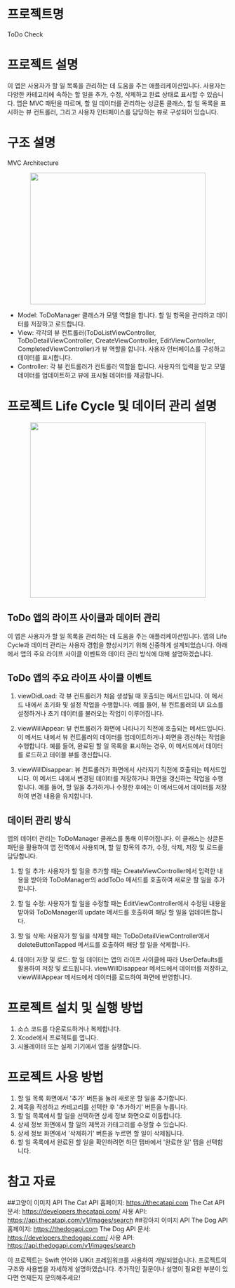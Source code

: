 # 프로젝트명
ToDo Check

# 프로젝트 설명
이 앱은 사용자가 할 일 목록을 관리하는 데 도움을 주는 애플리케이션입니다. 
사용자는 다양한 카테고리에 속하는 할 일을 추가, 수정, 삭제하고 완료 상태로 표시할 수 있습니다. 앱은 MVC 패턴을 따르며, 할 일 데이터를 관리하는 싱글톤 클래스, 할 일 목록을 표시하는 뷰 컨트롤러, 그리고 사용자 인터페이스를 담당하는 뷰로 구성되어 있습니다.

# 구조 설명
MVC Architecture

<p align="center"><img src="https://github.com/angwoo0503/ToDoCheck/assets/136118540/a657a825-25b8-4947-874d-906a51a1834b" width="400" height="300"/></p>

- Model: ToDoManager 클래스가 모델 역할을 합니다. 할 일 항목을 관리하고 데이터를 저장하고 로드합니다.
- View: 각각의 뷰 컨트롤러(ToDoListViewController, ToDoDetailViewController, CreateViewController, EditViewController, CompletedViewController)가 뷰 역할을 합니다. 사용자 인터페이스를 구성하고 데이터를 표시합니다.
- Controller: 각 뷰 컨트롤러가 컨트롤러 역할을 합니다. 사용자의 입력을 받고 모델 데이터를 업데이트하고 뷰에 표시될 데이터를 제공합니다.

# 프로젝트 Life Cycle 및 데이터 관리 설명


<p align="center"><img src="https://github.com/angwoo0503/ToDoCheck/assets/136118540/72e413f0-5b24-4adc-863b-e6060322d9a7" width="400" height="400"/></p>

## ToDo 앱의 라이프 사이클과 데이터 관리
이 앱은 사용자가 할 일 목록을 관리하는 데 도움을 주는 애플리케이션입니다. 앱의 Life Cycle과 데이터 관리는 사용자 경험을 향상시키기 위해 신중하게 설계되었습니다. 아래에서 앱의 주요 라이프 사이클 이벤트와 데이터 관리 방식에 대해 설명하겠습니다.

## ToDo 앱의 주요 라이프 사이클 이벤트
1. viewDidLoad: 각 뷰 컨트롤러가 처음 생성될 때 호출되는 메서드입니다. 이 메서드 내에서 초기화 및 설정 작업을 수행합니다. 예를 들어, 뷰 컨트롤러의 UI 요소를 설정하거나 초기 데이터를 불러오는 작업이 이루어집니다.

2. viewWillAppear: 뷰 컨트롤러가 화면에 나타나기 직전에 호출되는 메서드입니다. 이 메서드 내에서 뷰 컨트롤러의 데이터를 업데이트하거나 화면을 갱신하는 작업을 수행합니다. 예를 들어, 완료된 할 일 목록을 표시하는 경우, 이 메서드에서 데이터를 로드하고 테이블 뷰를 갱신합니다.

3. viewWillDisappear: 뷰 컨트롤러가 화면에서 사라지기 직전에 호출되는 메서드입니다. 이 메서드 내에서 변경된 데이터를 저장하거나 화면을 갱신하는 작업을 수행합니다. 예를 들어, 할 일을 추가하거나 수정한 후에는 이 메서드에서 데이터를 저장하여 변경 내용을 유지합니다.

## 데이터 관리 방식
앱의 데이터 관리는 ToDoManager 클래스를 통해 이루어집니다. 이 클래스는 싱글톤 패턴을 활용하여 앱 전역에서 사용되며, 할 일 항목의 추가, 수정, 삭제, 저장 및 로드를 담당합니다.

1. 할 일 추가: 사용자가 할 일을 추가할 때는 CreateViewController에서 입력한 내용을 받아와 ToDoManager의 addToDo 메서드를 호출하여 새로운 할 일을 추가합니다.

2. 할 일 수정: 사용자가 할 일을 수정할 때는 EditViewController에서 수정된 내용을 받아와 ToDoManager의 update 메서드를 호출하여 해당 할 일을 업데이트합니다.

3. 할 일 삭제: 사용자가 할 일을 삭제할 때는 ToDoDetailViewController에서 deleteButtonTapped 메서드를 호출하여 해당 할 일을 삭제합니다.

4. 데이터 저장 및 로드: 할 일 데이터는 앱의 라이프 사이클에 따라 UserDefaults를 활용하여 저장 및 로드됩니다. viewWillDisappear 메서드에서 데이터를 저장하고, viewWillAppear 메서드에서 데이터를 로드하여 화면에 반영합니다.

# 프로젝트 설치 및 실행 방법
1. 소스 코드를 다운로드하거나 복제합니다.
2. Xcode에서 프로젝트를 엽니다.
3. 시뮬레이터 또는 실제 기기에서 앱을 실행합니다.

# 프로젝트 사용 방법

1. 할 일 목록 화면에서 '추가' 버튼을 눌러 새로운 할 일을 추가합니다.
2. 제목을 작성하고 카테고리를 선택한 후 '추가하기' 버튼을 누릅니다.
3. 할 일 목록에서 할 일을 선택하면 상세 정보 화면으로 이동합니다.
4. 상세 정보 화면에서 할 일의 제목과 카테고리를 수정할 수 있습니다.
5. 상세 정보 화면에서 '삭제하기' 버튼을 누르면 할 일이 삭제됩니다.
6. 할 일 목록에서 완료된 할 일을 확인하려면 하단 탭바에서 '완료한 일' 탭을 선택합니다.

# 참고 자료

##고양이 이미지 API
The Cat API 홈페이지: https://thecatapi.com
The Cat API 문서: https://developers.thecatapi.com/
사용 API: https://api.thecatapi.com/v1/images/search
##강아지 이미지 API
The Dog API 홈페이지: https://thedogapi.com
The Dog API 문서: https://developers.thedogapi.com/
사용 API: https://api.thedogapi.com/v1/images/search

이 프로젝트는 Swift 언어와 UIKit 프레임워크를 사용하여 개발되었습니다.
프로젝트의 구조와 사용법을 자세하게 설명하였습니다. 추가적인 질문이나 설명이 필요한 부분이 있다면 언제든지 문의해주세요!
